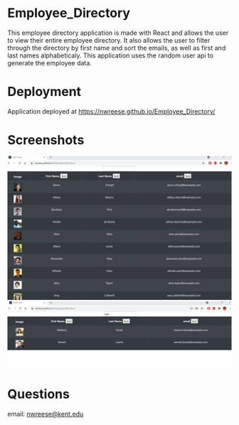 # Employee_Directory
This employee directory application is made with React and allows the user to view their entire employee directory. It also allows the user to filter through the directory by first name and sort the emails, as well as first and last names alphabeticaly. This application uses the random user api to generate the employee data. 

# Deployment 
Application deployed at https://nwreese.github.io/Employee_Directory/

# Screenshots
<img src = "employeedirectory/employee_directory4.png">
<br>
<img src = "employeedirectory/employee_directory5.png">

# Questions
email: nwreese@kent.edu
